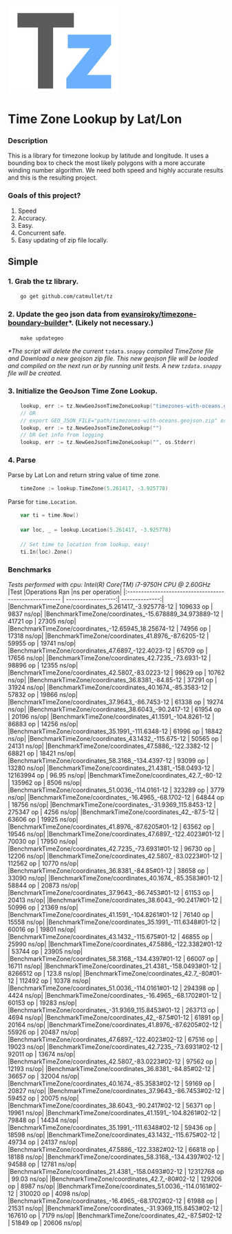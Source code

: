 ![](https://raw.githubusercontent.com/catmullet/tz/master/assets/tz.png)
# Time Zone Lookup by Lat/Lon
### Description
This is a library for timezone lookup by latitude and longitude. It uses a bounding box to check the most likely polygons with a more accurate winding number algorithm. We need both speed and highly accurate results and this is the resulting project.
### Goals of this project?
1. Speed
2. Accuracy.
3. Easy.
4. Concurrent safe.
5. Easy updating of zip file locally.
## Simple
### 1. Grab the tz library.
```zsh
    go get github.com/catmullet/tz
```
### 2. Update the geo json data from [evansiroky/timezone-boundary-builder](https://github.com/evansiroky/timezone-boundary-builder)*. (Likely not necessary.)
```shell
    make updategeo
```
_*The script will delete the current_ ```tzdata.snappy``` _compiled TimeZone file and Download a new geojson zip file.  This new geojson file will be loaded and compiled on the next run or by running unit tests. A new ```tzdata.snappy``` file will be created._

### 3. Initialize the GeoJson Time Zone Lookup.
```go 
    lookup, err := tz.NewGeoJsonTimeZoneLookup("timezones-with-oceans.geojson.zip")
    // OR
    // export GEO_JSON_FILE="path/timezones-with-oceans.geojson.zip" or will pull from root directory
    lookup, err := tz.NewGeoJsonTimeZoneLookup("")
    // OR Get info from logging
    lookup, err := tz.NewGeoJsonTimeZoneLookup("", os.Stderr)
```
### 4. Parse
Parse by Lat Lon and return string value of time zone.
```go 
    timeZone := lookup.TimeZone(5.261417, -3.925778)
```
Parse for ```time.Location```.
```go
    var ti = time.Now()
    
    var loc, _ = lookup.Location(5.261417, -3.925778)
    
    // Set time to location from lookup, easy!
    ti.In(loc).Zone()
```

### Benchmarks

_Tests performed with cpu: Intel(R) Core(TM) i7-9750H CPU @ 2.60GHz_
|Test                                                    |Operations Ran      |ns per operation|
|:------------------------------------------------------ | ------------------:| --------------:|
|BenchmarkTimeZone/coordinates_5.261417_-3.925778-12     |    	  109633 op	  |    9837 ns/op|
|BenchmarkTimeZone/coordinates_-15.678889_34.973889-12   |    	   41721 op	  |   27305 ns/op|
|BenchmarkTimeZone/coordinates_-12.65945_18.25674-12     |    	   74956 op	  |   17318 ns/op|
|BenchmarkTimeZone/coordinates_41.8976_-87.6205-12       |    	   59955 op	  |   19741 ns/op|
|BenchmarkTimeZone/coordinates_47.6897_-122.4023-12      |    	   65709 op	  |   17656 ns/op|
|BenchmarkTimeZone/coordinates_42.7235_-73.6931-12       |    	   98896 op	  |   12355 ns/op|
|BenchmarkTimeZone/coordinates_42.5807_-83.0223-12       |    	   98629 op	  |   10762 ns/op|
|BenchmarkTimeZone/coordinates_36.8381_-84.85-12         |    	   37291 op	  |   31924 ns/op|
|BenchmarkTimeZone/coordinates_40.1674_-85.3583-12       |    	   57832 op	  |   19866 ns/op|
|BenchmarkTimeZone/coordinates_37.9643_-86.7453-12       |    	   61338 op	  |   19274 ns/op|
|BenchmarkTimeZone/coordinates_38.6043_-90.2417-12       |    	   61954 op	  |   20196 ns/op|
|BenchmarkTimeZone/coordinates_41.1591_-104.8261-12      |    	   86883 op	  |   14256 ns/op|
|BenchmarkTimeZone/coordinates_35.1991_-111.6348-12      |    	   61996 op	  |   18842 ns/op|
|BenchmarkTimeZone/coordinates_43.1432_-115.675-12       |    	   50565 op	  |   24131 ns/op|
|BenchmarkTimeZone/coordinates_47.5886_-122.3382-12      |    	   68821 op	  |   18421 ns/op|
|BenchmarkTimeZone/coordinates_58.3168_-134.4397-12      |    	   93099 op	  |   13280 ns/op|
|BenchmarkTimeZone/coordinates_21.4381_-158.0493-12      |    	12163994 op	  |   96.95 ns/op|
|BenchmarkTimeZone/coordinates_42.7_-80-12               |    	  135962 op	  |    8506 ns/op|
|BenchmarkTimeZone/coordinates_51.0036_-114.0161-12      |    	  323289 op	  |    3779 ns/op|
|BenchmarkTimeZone/coordinates_-16.4965_-68.1702-12      |    	   64844 op	  |   18756 ns/op|
|BenchmarkTimeZone/coordinates_-31.9369_115.8453-12      |    	  275347 op	  |    4256 ns/op|
|BenchmarkTimeZone/coordinates_42_-87.5-12               |    	   63606 op	  |   19925 ns/op|
|BenchmarkTimeZone/coordinates_41.8976_-87.6205#01-12    |    	   63562 op	  |   19546 ns/op|
|BenchmarkTimeZone/coordinates_47.6897_-122.4023#01-12   |    	   70030 op	  |   17950 ns/op|
|BenchmarkTimeZone/coordinates_42.7235_-73.6931#01-12    |    	   96730 op	  |   12206 ns/op|
|BenchmarkTimeZone/coordinates_42.5807_-83.0223#01-12    |    	  112562 op	  |   10770 ns/op|
|BenchmarkTimeZone/coordinates_36.8381_-84.85#01-12      |    	   38658 op	  |   33090 ns/op|
|BenchmarkTimeZone/coordinates_40.1674_-85.3583#01-12    |    	   58844 op	  |   20873 ns/op|
|BenchmarkTimeZone/coordinates_37.9643_-86.7453#01-12    |    	   61153 op	  |   20413 ns/op|
|BenchmarkTimeZone/coordinates_38.6043_-90.2417#01-12    |    	   50996 op	  |   21369 ns/op|
|BenchmarkTimeZone/coordinates_41.1591_-104.8261#01-12   |    	   76140 op	  |   15558 ns/op|
|BenchmarkTimeZone/coordinates_35.1991_-111.6348#01-12   |    	   60016 op	  |   19801 ns/op|
|BenchmarkTimeZone/coordinates_43.1432_-115.675#01-12    |    	   46855 op	  |   25990 ns/op|
|BenchmarkTimeZone/coordinates_47.5886_-122.3382#01-12   |    	   53744 op	  |   23905 ns/op|
|BenchmarkTimeZone/coordinates_58.3168_-134.4397#01-12   |    	   66007 op	  |   16711 ns/op|
|BenchmarkTimeZone/coordinates_21.4381_-158.0493#01-12   |    	 8266512 op	  |   123.8 ns/op|
|BenchmarkTimeZone/coordinates_42.7_-80#01-12            |    	  112492 op	  |   10378 ns/op|
|BenchmarkTimeZone/coordinates_51.0036_-114.0161#01-12   |    	  294398 op	  |    4424 ns/op|
|BenchmarkTimeZone/coordinates_-16.4965_-68.1702#01-12   |    	   60153 op	  |   19283 ns/op|
|BenchmarkTimeZone/coordinates_-31.9369_115.8453#01-12   |    	  263713 op	  |    4694 ns/op|
|BenchmarkTimeZone/coordinates_42_-87.5#01-12            |    	   61891 op	  |   20164 ns/op|
|BenchmarkTimeZone/coordinates_41.8976_-87.6205#02-12    |    	   55926 op	  |   20487 ns/op|
|BenchmarkTimeZone/coordinates_47.6897_-122.4023#02-12   |    	   67516 op	  |   19023 ns/op|
|BenchmarkTimeZone/coordinates_42.7235_-73.6931#02-12    |    	   92011 op	  |   13674 ns/op|
|BenchmarkTimeZone/coordinates_42.5807_-83.0223#02-12    |    	   97562 op	  |   12193 ns/op|
|BenchmarkTimeZone/coordinates_36.8381_-84.85#02-12      |    	   36657 op	  |   32004 ns/op|
|BenchmarkTimeZone/coordinates_40.1674_-85.3583#02-12    |    	   59169 op	  |   20827 ns/op|
|BenchmarkTimeZone/coordinates_37.9643_-86.7453#02-12    |    	   59452 op	  |   20075 ns/op|
|BenchmarkTimeZone/coordinates_38.6043_-90.2417#02-12    |    	   56371 op	  |   19961 ns/op|
|BenchmarkTimeZone/coordinates_41.1591_-104.8261#02-12   |    	   79848 op	  |   14434 ns/op|
|BenchmarkTimeZone/coordinates_35.1991_-111.6348#02-12   |    	   59436 op	  |   18598 ns/op|
|BenchmarkTimeZone/coordinates_43.1432_-115.675#02-12    |    	   49734 op	  |   24137 ns/op|
|BenchmarkTimeZone/coordinates_47.5886_-122.3382#02-12   |    	   66818 op	  |   18188 ns/op|
|BenchmarkTimeZone/coordinates_58.3168_-134.4397#02-12   |    	   94588 op	  |   12781 ns/op|
|BenchmarkTimeZone/coordinates_21.4381_-158.0493#02-12   |    	12312768 op	  |   99.03 ns/op|
|BenchmarkTimeZone/coordinates_42.7_-80#02-12            |    	  129206 op	  |    8987 ns/op|
|BenchmarkTimeZone/coordinates_51.0036_-114.0161#02-12   |    	  310020 op	  |    4098 ns/op|
|BenchmarkTimeZone/coordinates_-16.4965_-68.1702#02-12   |    	   61988 op	  |   21531 ns/op|
|BenchmarkTimeZone/coordinates_-31.9369_115.8453#02-12   |    	  167610 op	  |    7179 ns/op|
|BenchmarkTimeZone/coordinates_42_-87.5#02-12            |    	   51849 op	  |   20606 ns/op|
